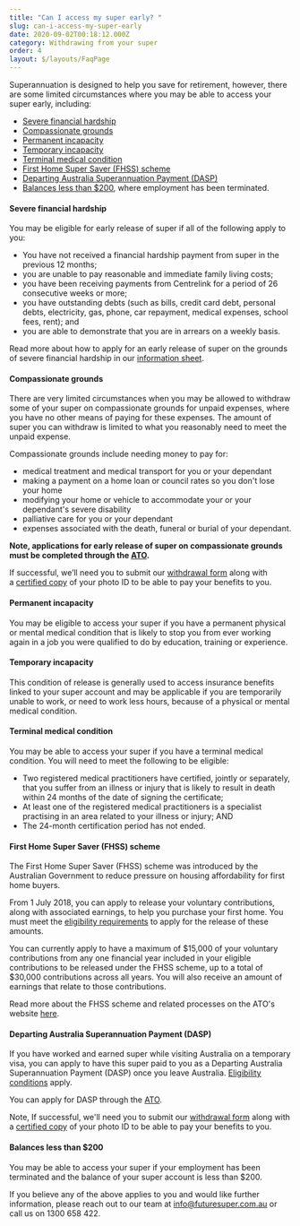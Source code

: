 ```yaml
---
title: "Can I access my super early? "
slug: can-i-access-my-super-early
date: 2020-09-02T00:18:12.000Z
category: Withdrawing from your super
order: 4
layout: $/layouts/FaqPage
---
```

Superannuation is designed to help you save for retirement, however, there are some limited circumstances where you may be able to access your super early, including:

* [Severe financial hardship](https://www.ato.gov.au/individuals/super/withdrawing-and-using-your-super/early-access-to-your-super/#Access_due_to_severe_financial_hardship)
* [Compassionate grounds](https://www.ato.gov.au/Individuals/Super/In-detail/Withdrawing-and-using-your-super/Early-access-on-compassionate-grounds/)
* [Permanent incapacity](https://www.ato.gov.au/individuals/super/withdrawing-and-using-your-super/early-access-to-your-super/#Accessduetopermanentincapacity)
* [Temporary incapacity](https://www.ato.gov.au/individuals/super/withdrawing-and-using-your-super/early-access-to-your-super/#Temporaryincapacity)
* [Terminal medical condition](https://www.ato.gov.au/individuals/super/withdrawing-and-using-your-super/early-access-to-your-super/#Terminalmedicalcondition)
* [First Home Super Saver (FHSS) scheme](https://www.ato.gov.au/individuals/super/withdrawing-and-using-your-super/first-home-super-saver-scheme/)
* [Departing Australia Superannuation Payment (DASP)](https://www.ato.gov.au/Individuals/Super/In-detail/Temporary-residents-and-super/Super-information-for-temporary-residents-departing-Australia/)
* [Balances less than $200](https://www.ato.gov.au/individuals/super/withdrawing-and-using-your-super/early-access-to-your-super/#Superlessthan200), where employment has been terminated.

#### Severe financial hardship

You may be eligible for early release of super if all of the following apply to you: 

* You have not received a financial hardship payment from super in the previous 12 months; 
* you are unable to pay reasonable and immediate family living costs; 
* you have been receiving payments from Centrelink for a period of 26 consecutive weeks or more;
* you have outstanding debts (such as bills, credit card debt, personal debts, electricity, gas, phone, car repayment, medical expenses, school fees, rent); and
* you are able to demonstrate that you are in arrears on a weekly basis.

Read more about how to apply for an early release of super on the grounds of severe financial hardship in our [information sheet](https://content.myfuturesuper.com.au/forms-docs/FinancialHardshipInformationSheet.pdf).  

#### Compassionate grounds

There are very limited circumstances when you may be allowed to withdraw some of your super on compassionate grounds for unpaid expenses, where you have no other means of paying for these expenses. The amount of super you can withdraw is limited to what you reasonably need to meet the unpaid expense.

Compassionate grounds include needing money to pay for:

* medical treatment and medical transport for you or your dependant
* making a payment on a home loan or council rates so you don't lose your home
* modifying your home or vehicle to accommodate your or your dependant's severe disability
* palliative care for you or your dependant
* expenses associated with the death, funeral or burial of your dependant.

**Note, applications for early release of super on compassionate grounds must be completed through the [ATO](https://www.ato.gov.au/Individuals/Super/In-detail/Withdrawing-and-using-your-super/Early-access-on-compassionate-grounds/?anchor=Howtoapply#Howtoapply).** 

If successful, we’ll need you to submit our [withdrawal form](https://www.futuresuper.com.au/withdrawal) along with a [certified copy](https://www.futuresuper.com.au/faqs/how-can-i-certify-my-id) of your photo ID to be able to pay your benefits to you.

#### Permanent incapacity

You may be eligible to access your super if you have a permanent physical or mental medical condition that is likely to stop you from ever working again in a job you were qualified to do by education, training or experience.

#### Temporary incapacity

This condition of release is generally used to access insurance benefits linked to your super account and may be applicable if you are temporarily unable to work, or need to work less hours, because of a physical or mental medical condition.

#### Terminal medical condition

You may be able to access your super if you have a terminal medical condition. You will need to meet the following to be eligible: 

* Two registered medical practitioners have certified, jointly or separately, that you suffer from an illness or injury that is likely to result in death within 24 months of the date of signing the certificate;
* At least one of the registered medical practitioners is a specialist practising in an area related to your illness or injury; AND
* The 24-month certification period has not ended.[](https://www.ato.gov.au/individuals/super/withdrawing-and-using-your-super/first-home-super-saver-scheme/)

#### First Home Super Saver (FHSS) scheme

The First Home Super Saver (FHSS) scheme was introduced by the Australian Government to reduce pressure on housing affordability for first home buyers. 

From 1 July 2018, you can apply to release your voluntary contributions, along with associated earnings, to help you purchase your first home. You must meet the [eligibility requirements](https://www.ato.gov.au/individuals/super/withdrawing-and-using-your-super/first-home-super-saver-scheme/#WhoiseligibletorequestaFHSSdetermination) to apply for the release of these amounts.

You can currently apply to have a maximum of $15,000 of your voluntary contributions from any one financial year included in your eligible contributions to be released under the FHSS scheme, up to a total of $30,000 contributions across all years. You will also receive an amount of earnings that relate to those contributions.

Read more about the FHSS scheme and related processes on the ATO's website [here](https://www.ato.gov.au/individuals/super/withdrawing-and-using-your-super/first-home-super-saver-scheme/). 

#### Departing Australia Superannuation Payment (DASP)

If you have worked and earned super while visiting Australia on a temporary visa, you can apply to have this super paid to you as a Departing Australia Superannuation Payment (DASP) once you leave Australia. [Eligibility conditions](https://www.ato.gov.au/Individuals/Super/In-detail/Temporary-residents-and-super/Super-information-for-temporary-residents-departing-Australia/?anchor=EligibilityforDASP#EligibilityforDASP) apply.

You can apply for DASP through the [ATO](ato.gov.au/Individuals/Super/In-detail/Temporary-residents-and-super/Super-information-for-temporary-residents-departing-Australia/?anchor=Howtoclaimyoursuper#Howtoclaimyoursuper). 

Note, If successful, we'll need you to submit our [withdrawal form](https://www.futuresuper.com.au/withdrawal) along with a [certified copy](https://www.futuresuper.com.au/faqs/how-can-i-certify-my-id) of your photo ID to be able to pay your benefits to you.

#### Balances less than $200

You may be able to access your super if your employment has been terminated and the balance of your super account is less than $200. 

If you believe any of the above applies to you and would like further information, please reach out to our team at info@futuresuper.com.au or call us on 1300 658 422.